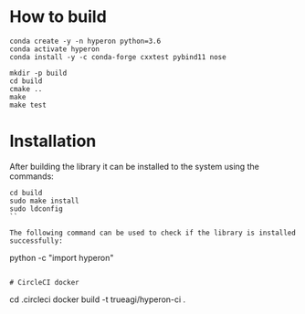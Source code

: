 # How to build

```
conda create -y -n hyperon python=3.6
conda activate hyperon
conda install -y -c conda-forge cxxtest pybind11 nose

mkdir -p build
cd build
cmake ..
make
make test
```

# Installation

After building the library it can be installed to the system using the commands:
```
cd build
sudo make install
sudo ldconfig
``

The following command can be used to check if the library is installed successfully:
```
python -c "import hyperon"
```

# CircleCI docker

```
cd .circleci
docker build -t trueagi/hyperon-ci .
```
